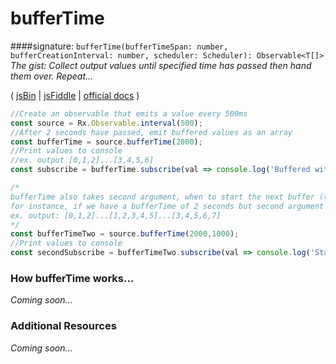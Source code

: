 # bufferTime
####signature: `bufferTime(bufferTimeSpan: number, bufferCreationInterval: number, scheduler: Scheduler): Observable<T[]>`
*The gist: Collect output values until specified time has passed then hand them over. Repeat...*

( [jsBin](http://jsbin.com/hizuxiruqa/edit?js,console) | [jsFiddle](https://jsfiddle.net/btroncone/vx7vwg01/) | [official docs](http://reactivex.io/rxjs/class/es6/Observable.js~Observable.html#instance-method-bufferTime) )

```js
//Create an observable that emits a value every 500ms
const source = Rx.Observable.interval(500);
//After 2 seconds have passed, emit buffered values as an array
const bufferTime = source.bufferTime(2000);
//Print values to console
//ex. output [0,1,2]...[3,4,5,6]
const subscribe = bufferTime.subscribe(val => console.log('Buffered with Time:', val));

/*
bufferTime also takes second argument, when to start the next buffer (time in ms)
for instance, if we have a bufferTime of 2 seconds but second argument (bufferCreationInterval) of 1 second:
ex. output: [0,1,2]...[1,2,3,4,5]...[3,4,5,6,7]
*/
const bufferTimeTwo = source.bufferTime(2000,1000);
//Print values to console
const secondSubscribe = bufferTimeTwo.subscribe(val => console.log('Start Buffer Every 1s:', val));
```

### How bufferTime works...
*Coming soon...*

### Additional Resources
*Coming soon...*